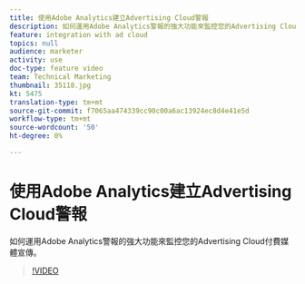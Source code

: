 ```yaml
---
title: 使用Adobe Analytics建立Advertising Cloud警報
description: 如何運用Adobe Analytics警報的強大功能來監控您的Advertising Cloud付費媒體宣傳。
feature: integration with ad cloud
topics: null
audience: marketer
activity: use
doc-type: feature video
team: Technical Marketing
thumbnail: 35118.jpg
kt: 5475
translation-type: tm+mt
source-git-commit: f7065aa474339cc90c00a6ac13924ec8d4e41e5d
workflow-type: tm+mt
source-wordcount: '50'
ht-degree: 0%

---
```



# 使用Adobe Analytics建立Advertising Cloud警報

如何運用Adobe Analytics警報的強大功能來監控您的Advertising Cloud付費媒體宣傳。

>[!VIDEO](https://video.tv.adobe.com/v/35118/?quality=12&learn=on)
